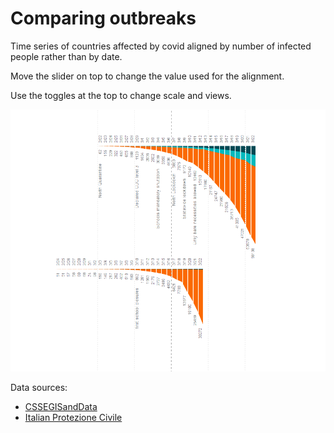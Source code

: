 # Comparing outbreaks
Time series of countries affected by covid aligned by number of infected people rather than by date.

Move the slider on top to change the value used for the alignment.

Use the toggles at the top to change scale and views.

![alt text](images/covidgif2.gif)


Data sources:
- [CSSEGISandData](https://github.com/CSSEGISandData/COVID-19)
- [Italian Protezione Civile](https://github.com/pcm-dpc/COVID-19)
